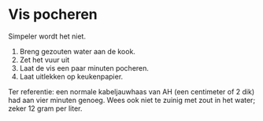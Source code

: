# Vis pocheren
Simpeler wordt het niet. 

1. Breng gezouten water aan de kook.
2. Zet het vuur uit
3. Laat de vis een paar minuten pocheren.
4. Laat uitlekken op keukenpapier.

Ter referentie: een normale kabeljauwhaas van AH (een centimeter of 2 dik) had aan vier minuten genoeg. Wees ook niet te zuinig met zout in het water; zeker 12 gram per liter.